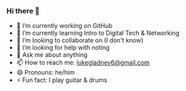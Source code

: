 ### Hi there 👋

- 🔭 I’m currently working on GitHub
- 🌱 I’m currently learning Intro to Digital Tech & Networking
- 👯 I’m looking to collaborate on (I don't know)
- 🤔 I’m looking for help with noting
- 💬 Ask me about anything
- 📫 How to reach me: lukegladney6@gmail.com
- 😄 Pronouns: he/him
- ⚡ Fun fact: I play guitar & drums
